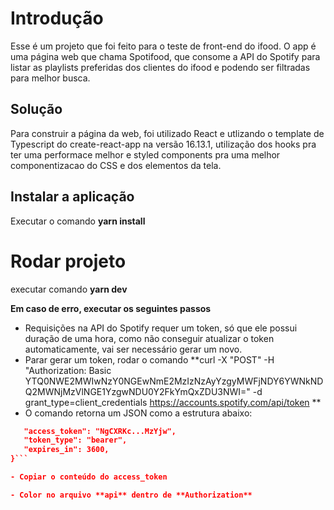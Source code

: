 # Introdução

Esse é um projeto que foi feito para o teste de front-end do ifood. O app é uma página web que chama Spotifood, que consome a API do Spotify para listar as playlists preferidas dos clientes do ifood e podendo ser filtradas para melhor busca.

## Solução
Para construir a página da web, foi utilizado React e utlizando o template de Typescript do create-react-app na versão 16.13.1, utilização dos hooks pra ter uma performace melhor e styled components pra uma melhor componentizacao do CSS e dos elementos da tela.

## Instalar a aplicação

Executar o comando **yarn install**

# Rodar projeto

executar comando **yarn dev**

**Em caso de erro, executar os seguintes passos**
- Requisições na API do Spotify requer um token, só que ele possui duração de uma hora, como não conseguir atualizar o token automaticamente, vai ser necessário gerar um novo.
- Parar gerar um token, rodar o comando **curl -X "POST" -H "Authorization: Basic YTQ0NWE2MWIwNzY0NGEwNmE2MzIzNzAyYzgyMWFjNDY6YWNkNDQ2MWNjMzVlNGE1YzgwNDU0Y2FkYmQxZDU3NWI=" -d grant_type=client_credentials https://accounts.spotify.com/api/token
**
- O comando retorna um JSON como a estrutura abaixo:
```json {
   "access_token": "NgCXRKc...MzYjw",
   "token_type": "bearer",
   "expires_in": 3600,
}```

- Copiar o conteúdo do access_token

- Color no arquivo **api** dentro de **Authorization**
